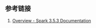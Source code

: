 ## 参考链接

1. [Overview - Spark 3.5.3 Documentation](https://spark.apache.org/docs/latest/index.html#where-to-go-from-here)